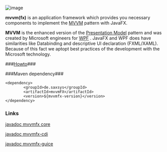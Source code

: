 ![image](http://www.buildpath.de/mvvm/mvvmfx.png)

__mvvm(fx)__ is an application framework which provides you necessary components to implement the [MVVM](../../wiki/MVVM "MVVM") pattern with JavaFX.

__MVVM__ is the enhanced version of the [Presentation Model](http://martinfowler.com/eaaDev/PresentationModel.html "Presentation Model") pattern and was created by Microsoft engineers for [WPF](http://msdn.microsoft.com/en-us/library/ms754130.aspx "WPF") . JavaFX and WPF does have similarities like Databinding and descriptive UI declaration (FXML/XAML). Because of this fact we aptopt best practices of the development with the Microsoft technology.

###[Howto](../../wiki "Howto")###

###Maven dependency###

```
<dependency>
		<groupId>de.saxsys</groupId>
		<artifactId>mvvmFX</artifactId>
		<version>${mvvmfx-version}</version>
</dependency>
```

### Links

[javadoc mvvmfx core](http://sialcasa.github.io/mvvmFX/javadoc/0.2.0/mvvmfx/)

[javadoc mvvmfx-cdi](http://sialcasa.github.io/mvvmFX/javadoc/0.2.0/mvvmfx-cdi/)

[javadoc mvvmfx-guice](http://sialcasa.github.io/mvvmFX/javadoc/0.2.0/mvvmfx-guice/)
